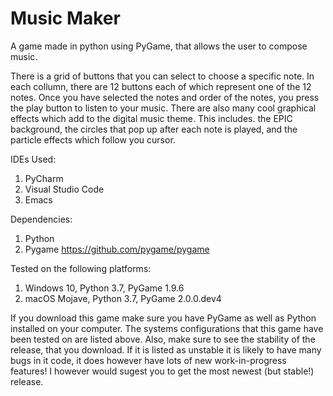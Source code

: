 # Music Maker
 A game made in python using PyGame, that allows the user to compose music. 
 
 There is a grid of buttons that you can select to choose a specific note. In each collumn, there are 12 buttons each of which represent one of the 12 notes. Once you have selected the notes and order of the notes, you press the play button to listen to your music. There are also many cool graphical effects which add to the digital music theme. This includes. the EPIC background, the circles that pop up after each note is played, and the particle effects which follow you cursor.

IDEs Used:
1. PyCharm
2. Visual Studio Code
3. Emacs

 Dependencies:
  1. Python
  2. Pygame https://github.com/pygame/pygame
 
 Tested on the following platforms:
  1. Windows 10, Python 3.7, PyGame 1.9.6
  2. macOS Mojave, Python 3.7, PyGame 2.0.0.dev4

If you download this game make sure you have PyGame as well as Python installed on your computer. The systems configurations that this game have been tested on are listed above. Also, make sure to see the stability of the release, that you download. If it is listed as unstable it is likely to have many bugs in it code, it does however have lots of new work-in-progress features! I however would sugest you to get the most newest (but stable!) release.

